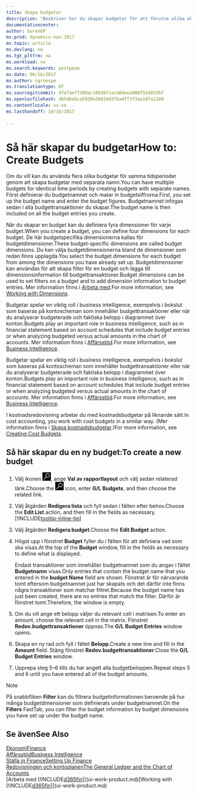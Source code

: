 ```yaml
---
title: Skapa budgetar
description: "Beskriver hur du skapar budgetar för att förutse olika ekonomiska aktiviteter och koppla dimensionerna för affärssystemet."
documentationcenter: 
author: SorenGP
ms.prod: dynamics-nav-2017
ms.topic: article
ms.devlang: na
ms.tgt_pltfrm: na
ms.workload: na
ms.search.keywords: postpone
ms.date: 06/16/2017
ms.author: sgroespe
ms.translationtype: HT
ms.sourcegitcommit: 4fefaef7380ac10836fcac404eea006f55d8556f
ms.openlocfilehash: db5d6a5ca5930a36824d37badff3f3aa18fa1289
ms.contentlocale: sv-se
ms.lasthandoff: 10/16/2017

---
```

# <a name="how-to-create--budgets"></a><span data-ttu-id="063de-103">Så här skapar du budgetar</span><span class="sxs-lookup"><span data-stu-id="063de-103">How to: Create  Budgets</span></span>
<span data-ttu-id="063de-104">Om du vill kan du använda flera olika budgetar för samma tidsperioder genom att skapa budgetar med separata namn.</span><span class="sxs-lookup"><span data-stu-id="063de-104">You can have multiple budgets for identical time periods by creating budgets with separate names.</span></span> <span data-ttu-id="063de-105">Först definierar du budgetnamnet och matar in budgetsiffrorna.</span><span class="sxs-lookup"><span data-stu-id="063de-105">First, you set up the budget name and enter the budget figures.</span></span> <span data-ttu-id="063de-106">Budgetnamnet infogas sedan i alla budgettransaktioner du skapar.</span><span class="sxs-lookup"><span data-stu-id="063de-106">The budget name is then included on all the budget entries you create.</span></span>  

 <span data-ttu-id="063de-107">När du skapar en budget kan du definiera fyra dimensioner för varje budget.</span><span class="sxs-lookup"><span data-stu-id="063de-107">When you create a budget, you can define four dimensions for each budget.</span></span> <span data-ttu-id="063de-108">De här budgetspecifika dimensionerna kallas för budgetdimensioner.</span><span class="sxs-lookup"><span data-stu-id="063de-108">These budget-specific dimensions are called budget dimensions.</span></span> <span data-ttu-id="063de-109">Du kan välja budgetdimensionerna bland de dimensioner som redan finns upplagda.</span><span class="sxs-lookup"><span data-stu-id="063de-109">You select the budget dimensions for each budget from among the dimensions you have already set up.</span></span> <span data-ttu-id="063de-110">Budgetdimensioner kan användas för att skapa filter för en budget och lägga till dimensionsinformation till budgettransaktioner.</span><span class="sxs-lookup"><span data-stu-id="063de-110">Budget dimensions can be used to set filters on a budget and to add dimension information to budget entries.</span></span> <span data-ttu-id="063de-111">Mer information finns i [Arbeta med](finance-dimensions.md).</span><span class="sxs-lookup"><span data-stu-id="063de-111">For more information, see [Working with Dimensions](finance-dimensions.md).</span></span>

 <span data-ttu-id="063de-112">Budgetar spelar en viktig roll i business intelligence, exempelvis i bokslut som baseras på kontoscheman som innehåller budgettransaktioner eller när du analyserar budgeterade och faktiska belopp i diagrammet över konton.</span><span class="sxs-lookup"><span data-stu-id="063de-112">Budgets play an important role in business intelligence, such as in financial statement based on account schedules that include budget entries or when analyzing budgeted versus actual amounts in the chart of accounts.</span></span> <span data-ttu-id="063de-113">Mer information finns i [Affärsstöd](bi.md).</span><span class="sxs-lookup"><span data-stu-id="063de-113">For more information, see [Business Intelligence](bi.md).</span></span>

 <span data-ttu-id="063de-114">Budgetar spelar en viktig roll i business intelligence, exempelvis i bokslut som baseras på kontoscheman som innehåller budgettransaktioner eller när du analyserar budgeterade och faktiska belopp i diagrammet över konton.</span><span class="sxs-lookup"><span data-stu-id="063de-114">Budgets play an important role in business intelligence, such as in financial statement based on account schedules that include budget entries or when analyzing budgeted versus actual amounts in the chart of accounts.</span></span> <span data-ttu-id="063de-115">Mer information finns i [Affärsstöd](bi.md).</span><span class="sxs-lookup"><span data-stu-id="063de-115">For more information, see [Business Intelligence](bi.md).</span></span>

<span data-ttu-id="063de-116">I kostnadsredovisning arbetar du med kostnadsbudgetar på liknande sätt.</span><span class="sxs-lookup"><span data-stu-id="063de-116">In cost accounting, you work with cost budgets in a similar way.</span></span> <span data-ttu-id="063de-117">(Mer information finns i [Skapa kostnadsbudgetar](finance-create-cost-budgets.md).)</span><span class="sxs-lookup"><span data-stu-id="063de-117">For more information, see [Creating Cost Budgets](finance-create-cost-budgets.md).</span></span>    

## <a name="to-create-a-new-budget"></a><span data-ttu-id="063de-118">Så här skapar du en ny budget:</span><span class="sxs-lookup"><span data-stu-id="063de-118">To create a new budget</span></span>  

1. <span data-ttu-id="063de-119">Välj ikonen ![Söka efter sida eller rapport](media/ui-search/search_small.png "ikonen Söka efter sida eller rapport"), ange **Val av rapportlayout** och välj sedan relaterad länk.</span><span class="sxs-lookup"><span data-stu-id="063de-119">Choose the ![Search for Page or Report](media/ui-search/search_small.png "Search for Page or Report icon") icon, enter **G/L Budgets**, and then choose the related link.</span></span>  
2. <span data-ttu-id="063de-120">Välj åtgärden **Redigera lista** och fyll sedan i fälten efter behov.</span><span class="sxs-lookup"><span data-stu-id="063de-120">Choose the **Edit List** action, and then fill in the fields as necessary.</span></span> [!INCLUDE[tooltip-inline-tip](includes/tooltip-inline-tip_md.md)]  
3. <span data-ttu-id="063de-121">Välj åtgärden **Redigera budget**.</span><span class="sxs-lookup"><span data-stu-id="063de-121">Choose the **Edit Budget** action.</span></span>
4. <span data-ttu-id="063de-122">Högst upp i fönstret **Budget** fyller du i fälten för att definiera vad som ska visas.</span><span class="sxs-lookup"><span data-stu-id="063de-122">At the top of the **Budget** window, fill in the fields as necessary to define what is displayed.</span></span>  

    <span data-ttu-id="063de-123">Endast transaktioner som innehåller budgetnamnet som du angav i fältet **Budgetnamn** visas.</span><span class="sxs-lookup"><span data-stu-id="063de-123">Only entries that contain the budget name that you entered in the **budget Name** field are shown.</span></span> <span data-ttu-id="063de-124">Fönstret är för närvarande tomt eftersom budgetnamnet just har skapats och det därför inte finns några transaktioner som matchar filtret.</span><span class="sxs-lookup"><span data-stu-id="063de-124">Because the budget name has just been created, there are no entries that match the filter.</span></span> <span data-ttu-id="063de-125">Därför är fönstret tomt.</span><span class="sxs-lookup"><span data-stu-id="063de-125">Therefore, the window is empty.</span></span>  
5. <span data-ttu-id="063de-126">Om du vill ange ett belopp väljer du relevant cell i matrisen.</span><span class="sxs-lookup"><span data-stu-id="063de-126">To enter an amount, choose the relevant cell in the matrix.</span></span> <span data-ttu-id="063de-127">Fönstret **Redov.budgettransaktioner** öppnas.</span><span class="sxs-lookup"><span data-stu-id="063de-127">The **G/L Budget Entries** window opens.</span></span>  
6. <span data-ttu-id="063de-128">Skapa en ny rad och fyll i fältet **Belopp**.</span><span class="sxs-lookup"><span data-stu-id="063de-128">Create a new line and fill in the **Amount** field.</span></span> <span data-ttu-id="063de-129">Stäng fönstret **Redov.budgettransaktioner**.</span><span class="sxs-lookup"><span data-stu-id="063de-129">Close the **G/L Budget Entries** window.</span></span>  
7. <span data-ttu-id="063de-130">Upprepa steg 5–6 tills du har angett alla budgetbeloppen.</span><span class="sxs-lookup"><span data-stu-id="063de-130">Repeat steps 5 and 6 until you have entered all of the budget amounts.</span></span>  

> [!NOTE]  
>  <span data-ttu-id="063de-131">På snabbfliken **Filter** kan du filtrera budgetinformationen beroende på hur många budgetdimensioner som definierats under budgetnamnet.</span><span class="sxs-lookup"><span data-stu-id="063de-131">On the **Filters** FastTab, you can filter the budget information by budget dimensions you have set up under the budget name.</span></span>   

## <a name="see-also"></a><span data-ttu-id="063de-132">Se även</span><span class="sxs-lookup"><span data-stu-id="063de-132">See Also</span></span>
[<span data-ttu-id="063de-133">Ekonomi</span><span class="sxs-lookup"><span data-stu-id="063de-133">Finance</span></span>](finance.md)  
[<span data-ttu-id="063de-134">Affärsstöd</span><span class="sxs-lookup"><span data-stu-id="063de-134">Business Intelligence</span></span>](bi.md)  
[<span data-ttu-id="063de-135">Ställa in Finance</span><span class="sxs-lookup"><span data-stu-id="063de-135">Setting Up Finance</span></span>](finance-setup-finance.md)  
[<span data-ttu-id="063de-136">Redovisningen och kontoplanen</span><span class="sxs-lookup"><span data-stu-id="063de-136">The General Ledger and the Chart of Accounts</span></span>](finance-general-ledger.md)  
<span data-ttu-id="063de-137">[Arbeta med [!INCLUDE[d365fin](includes/d365fin_md.md)]](ui-work-product.md)</span><span class="sxs-lookup"><span data-stu-id="063de-137">[Working with [!INCLUDE[d365fin](includes/d365fin_md.md)]](ui-work-product.md)</span></span>  

